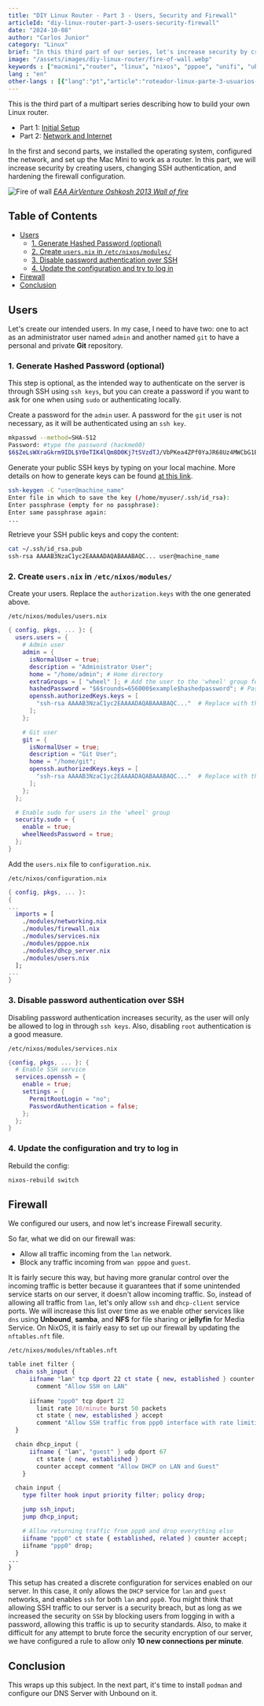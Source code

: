 ```yaml
---
title: "DIY Linux Router - Part 3 - Users, Security and Firewall"
articleId: "diy-linux-router-part-3-users-security-firewall"
date: "2024-10-08"
author: "Carlos Junior"
category: "Linux"
brief: "In this third part of our series, let's increase security by creating users, changing SSH auth and hardening firewall configuration"
image: "/assets/images/diy-linux-router/fire-of-wall.webp"
keywords : ["macmini","router", "linux", "nixos", "pppoe", "unifi", "ubiquiti", "apple", "vlan", "tl-sg108e"]
lang : "en"
other-langs : [{"lang":"pt","article":"roteador-linux-parte-3-usuarios-seguranca-firewall"}]
---
```


This is the third part of a multipart series describing how to build your own Linux router.

- Part 1: [Initial Setup](/article/diy-linux-router-part-1-initial-setup)
- Part 2: [Network and Internet](/article/diy-linux-router-part-2-network-and-internet)

In the first and second parts, we installed the operating system, configured the network, and set up the Mac Mini to work as a router.
In this part, we will increase security by creating users, changing SSH authentication, and hardening the firewall configuration.

![Fire of wall](/assets/images/diy-linux-router/fire-of-wall.webp)
*[EAA AirVenture Oshkosh 2013 Wall of fire](http://www.vg-photo.com/airshow/2013/Oshkosh/pyro.html)*

## Table of Contents

- [Users](#users)
  - [1. Generate Hashed Password (optional)](#1-generate-hashed-password-optional)
  - [2. Create `users.nix` in `/etc/nixos/modules/`](#2-create-usersnix-in-etcnixosmodules)
  - [3. Disable password authentication over SSH](#3-disable-password-authentication-over-ssh)
  - [4. Update the configuration and try to log in](#4-update-the-configuration-and-try-to-log-in)
- [Firewall](#firewall)
- [Conclusion](#conclusion)

## Users

Let's create our intended users. In my case, I need to have two: one to act as an administrator user named `admin` and another named `git` to have a personal and private **Git** repository.

### 1. Generate Hashed Password (optional)

This step is optional, as the intended way to authenticate on the server is through SSH using `ssh keys`, but you can create a password if you want to ask for one when using `sudo` or authenticating locally.

Create a password for the `admin` user. A password for the `git` user is not necessary, as it will be authenticated using an `ssh key`.

```bash
mkpasswd --method=SHA-512
Password: #type the password (hackme00)
$6$ZeLsWXraGkrm9IDL$Y0eTIK4lQm8D0Kj7tSVzdTJ/VbPKea4ZPf0YaJR68Uz4MWCbG1EJp2YBOfWHNSZprZpjpbUvCIozbkr8yPNM0.
```

Generate your public SSH keys by typing on your local machine. More details on how to generate keys can be found [at this link](https://docs.github.com/en/authentication/connecting-to-github-with-ssh/generating-a-new-ssh-key-and-adding-it-to-the-ssh-agent).

```bash
ssh-keygen -C "user@machine_name"
Enter file in which to save the key (/home/myuser/.ssh/id_rsa):
Enter passphrase (empty for no passphrase): 
Enter same passphrase again: 
...
```

Retrieve your SSH public keys and copy the content:

```bash
cat ~/.ssh/id_rsa.pub
ssh-rsa AAAAB3NzaC1yc2EAAAADAQABAAABAQC... user@machine_name
```

### 2. Create `users.nix` in `/etc/nixos/modules/`

Create your users. Replace the `authorization.keys` with the one generated above.

`/etc/nixos/modules/users.nix`

```nix
{ config, pkgs, ... }: {
  users.users = {
    # Admin user
    admin = {
      isNormalUser = true;
      description = "Administrator User";
      home = "/home/admin"; # Home directory
      extraGroups = [ "wheel" ]; # Add the user to the 'wheel' group for sudo access
      hashedPassword = "$6$rounds=656000$example$hashedpassword"; # Password, optional
      openssh.authorizedKeys.keys = [
        "ssh-rsa AAAAB3NzaC1yc2EAAAADAQABAAABAQC..."  # Replace with the actual public key
      ];
    };

    # Git user
    git = {
      isNormalUser = true;
      description = "Git User";
      home = "/home/git";
      openssh.authorizedKeys.keys = [
        "ssh-rsa AAAAB3NzaC1yc2EAAAADAQABAAABAQC..."  # Replace with the actual public key
      ];
    };
  };

  # Enable sudo for users in the 'wheel' group
  security.sudo = {
    enable = true;
    wheelNeedsPassword = true;
  };
}
```

Add the `users.nix` file to `configuration.nix`.

`/etc/nixos/configuration.nix`

```nix
{ config, pkgs, ... }:
{
...
  imports = [
    ./modules/networking.nix
    ./modules/firewall.nix
    ./modules/services.nix
    ./modules/pppoe.nix
    ./modules/dhcp_server.nix
    ./modules/users.nix
  ];
...
}
```

### 3. Disable password authentication over SSH

Disabling password authentication increases security, as the user will only be allowed to log in through `ssh keys`. Also, disabling `root` authentication is a good measure.

`/etc/nixos/modules/services.nix`

```nix
{config, pkgs, ... }: {
  # Enable SSH service
  services.openssh = {
    enable = true;
    settings = {
      PermitRootLogin = "no";
      PasswordAuthentication = false;
    };
  };
}
```

### 4. Update the configuration and try to log in

Rebuild the config:

```bash
nixos-rebuild switch
```

## Firewall

We configured our users, and now let's increase Firewall security.

So far, what we did on our firewall was:

- Allow all traffic incoming from the `lan` network.
- Block any traffic incoming from `wan pppoe` and `guest`.

It is fairly secure this way, but having more granular control over the incoming traffic is better because it guarantees that if some unintended service starts on our server, it doesn't allow incoming traffic. So, instead of allowing all traffic from `lan`, let's only allow `ssh` and `dhcp-client` service ports. We will increase this list over time as we enable other services like `dns` using **Unbound**, **samba**, and **NFS** for file sharing or **jellyfin** for Media Service. On NixOS, it is fairly easy to set up our firewall by updating the `nftables.nft` file.

`/etc/nixos/modules/nftables.nft`

```nix
table inet filter {
  chain ssh_input {
      iifname "lan" tcp dport 22 ct state { new, established } counter accept 
        comment "Allow SSH on LAN"
      
      iifname "ppp0" tcp dport 22
        limit rate 10/minute burst 50 packets 
        ct state { new, established } accept
        comment "Allow SSH traffic from ppp0 interface with rate limiting";
  }

  chain dhcp_input {
      iifname { "lan", "guest" } udp dport 67 
        ct state { new, established }
        counter accept comment "Allow DHCP on LAN and Guest"
    }

  chain input {
    type filter hook input priority filter; policy drop;

    jump ssh_input;
    jump dhcp_input;

    # Allow returning traffic from ppp0 and drop everything else
    iifname "ppp0" ct state { established, related } counter accept;
    iifname "ppp0" drop;
  }
...
}
```

This setup has created a discrete configuration for services enabled on our server. In this case, it only allows the `DHCP` service for `lan` and `guest` networks, and enables `ssh` for both `lan` and `ppp0`. You might think that allowing SSH traffic to our server is a security breach, but as long as we increased the security on `SSH` by blocking users from logging in with a password, allowing this traffic is up to security standards. Also, to make it difficult for any attempt to brute force the security encryption of our server, we have configured a rule to allow only **10 new connections per minute**.

## Conclusion

This wraps up this subject. In the next part, it's time to install `podman` and configure our DNS Server with Unbound on it.
